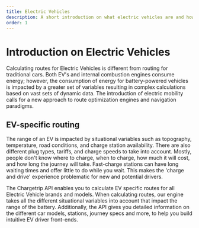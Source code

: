 ```yaml
---
title: Electric Vehicles
description: A short introduction on what electric vehicles are and how it impacts routing
order: 1
---
```


# Introduction on Electric Vehicles
Calculating routes for Electric Vehicles is different from routing for traditional cars. Both EV's and internal combustion engines consume energy; however, the consumption of energy for battery-powered vehicles is impacted by a greater set of variables resulting in complex calculations based on vast sets of dynamic data. The introduction of electric mobility calls for a new approach to route optimization engines and navigation paradigms. 

## EV-specific routing
The range of an EV is impacted by situational variables such as topography, temperature, road conditions, and charge station availability. There are also different plug types, tariffs, and charge speeds to take into account. Mostly, people don't know where to charge, when to charge, how much it will cost, and how long the journey will take. Fast-charge stations can have long waiting times and offer little to do while you wait. This makes the 'charge and drive' experience problematic for new and potential drivers.

The Chargetrip API enables you to calculate EV specific routes for all Electric Vehicle brands and models. When calculating routes, our engine takes all the different situational variables into account that impact the range of the battery. Additionally, the API gives you detailed information on the different car models, stations, journey specs and more, to help you build intuitive EV driver front-ends.

